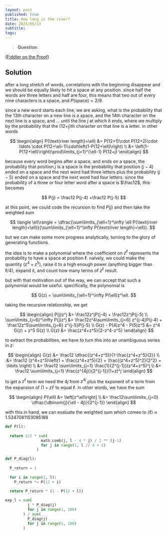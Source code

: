 ```yaml
---
layout: post
published: true
title: How long is the river?
date: 2025/05/23
subtitle: 
tags:
---
```


>**Question**:

<!--more-->

([Fiddler on the Proof](URL))

## Solution

after a long stretch of words, correlations with the beginning disappear and we should be equally likely to hit a space at any position. since half the words are three letters and half are four, this means that two out of every nine characters is a space, and $P(\text{space}) = 2/9.$

since a new word starts each line, we are asking, what is the probability that the 13th character on a new line is a space, and the 14th character on the next line is a space, and ... until the line $j$ at which it ends, where we multiply by the probability that the (12+j)th character on that line is a letter. in other words

$$ 
\begin{align}
  P(\text{river length}=\ell) &= P(12+1)\cdot P(12+2)\cdot \ldots \cdot P(12+\ell-1)\cdot\left(1-P(12+\ell)\right) \\
  &= \left(1-P(12+\ell)\right)\prod\limits_{j=1}^{\ell-1} P(12+j)
\end{align}
$$

because every word begins after a space, and ends on a space, the probability that position $j$ is a space is the probability that position $(j-4)$ ended on a space and the next word had three letters plus the probability $(j-5)$ ended on a space and the next word had four letters. since the probability of a three or four letter word after a space is $\frac12$, this becomes

$$ P(j) = \frac12 P(j-4) +\frac12 P(j-5) $$

at this point, we could code the recursion to find $P(j)$ and then take the weighted sum 

$$ \langle \ell\rangle = \dfrac{\sum\limits_{\ell=1}^\infty \ell P(\text{river length}=\ell)}{\sum\limits_{\ell=1}^\infty  P(\text{river length}=\ell)}. $$

but we can make some more progress analytically, turning to the glory of generating functions. 

the idea is to make a polynomial where the coefficient on $z^\ell$ represents the probability to have a space at position $\ell$. naively, we could make the quantity $(z^4 + z^5)$, raise it to a high enough power (anything bigger than $\ell/4$), expand it, and count how many terms of $z^\ell$ result. 

but with that motivation out of the way, we can accept that such a polynomial would be useful. specifically, the polynomial is 

$$ G(z) = \sum\limits_{\ell=1}^\infty P(\ell)z^\ell. $$

taking the recursive relationship, we get

$$
  \begin{align}
    P(j)z^j  &= \frac12z^jP(j-4) + \frac12z^jP(j-5) \\
    \sum\limits_{j=6}^\infty P(j)z^j  &= \frac12z^4\sum\limits_{j=6} z^{j-4}P(j-4) + \frac12z^5\sum\limits_{j=6} z^{j-5}P(j-5) \\
    G(z) - P(4)z^4 - P(5)z^5 &= z^4 G(z) + z^5 G(z) \\
    G(z) &= \frac{z^4+z^5}{2-z^4-z^5}
  \end{align}
$$

to extract the probabilities, we have to turn this into an unambiguous series in $z$:

$$
  \begin{align}
    G(z) &= \frac12 \dfrac{(z^4+z^5)}{1-\frac{z^4+z^5}{2}} \\
         &= \frac12 (z^4+z^5)\left(1 + \frac{z^4+z^5}{2} + \frac{(z^4+z^5)^2}{2^2} + \ldots \right) \\
         &= \frac12 \sum\limits_{j=1} \frac{1}{2^{j-1}}(z^4+z^5)^j \\
         &= \frac12 \sum\limits_{j=1} \frac{z^{4j}}{2^{j-1}}(1+z)^j
  \end{align}
$$

to get a $z^\ell$ term we need the $4j$ from $z^{4j}$ plus the exponent of a term from the expansion of $(1+z)^j$ to equal $\ell.$ in other words, we have the sum

$$ \begin{align} 
    P(\ell) &= \left[z^\ell\right] \\
      &= \frac12\sum\limits_{j=0} \dfrac{\dbinom{j}{\ell - 4j}}{2^{j-1}} 
    \end{align}
$$

with this in hand, we can evaluate the weighted sum which comes to $\langle \ell\rangle \approx 1.5347081153095188$

```python
def P(l):
  
  return 1/2 * sum(
                math.comb(j, l - 4 * j) / 2 ** (j-1) 
                for j in range(1, l // 4 + 1)
              )

def P_diag(l):
  
  P_return = 1
  
  for i in range(1, l):
    P_return *= P(12 + i)
  
  return P_return * (1 - P(12 + l))

exp_l = sum(
          j * P_diag(j) 
          for j in range(1, 100)
        ) / sum(
          P_diag(j) 
          for j in range(1, 100)
        )
```

<br>
